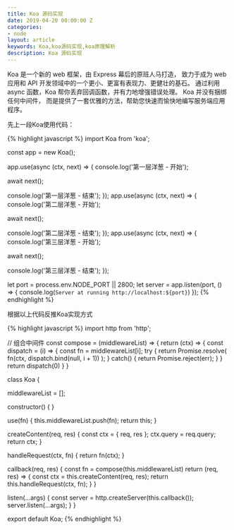 ```yaml
---
title: Koa 源码实现
date: 2019-04-20 00:00:00 Z
categories:
- node
layout: article
keywords: Koa,koa源码实现,koa原理解析
description: Koa 源码实现
---
```


Koa 是一个新的 web 框架，由 Express 幕后的原班人马打造， 致力于成为 web 应用和 API 开发领域中的一个更小、更富有表现力、更健壮的基石。 通过利用 async 函数，Koa 帮你丢弃回调函数，并有力地增强错误处理。 Koa 并没有捆绑任何中间件， 而是提供了一套优雅的方法，帮助您快速而愉快地编写服务端应用程序。

先上一段Koa使用代码：

{% highlight javascript %}
import Koa from 'koa';

const app = new Koa();

app.use(async (ctx, next) => {
  console.log('第一层洋葱 - 开始');

  await next();

  console.log('第一层洋葱 - 结束');
});
app.use(async (ctx, next) => {
  console.log('第二层洋葱 - 开始');

  await next();

  console.log('第二层洋葱 - 结束');
});
app.use(async (ctx, next) => {
  console.log('第三层洋葱 - 开始');

  await next();

  console.log('第三层洋葱 - 结束');
});

let port = process.env.NODE_PORT || 2800;
let server = app.listen(port, () => {
  console.log(`Server at running http://localhost:${port}`)
});
{% endhighlight %}


根据以上代码反推Koa实现方式

{% highlight javascript %}
import http from 'http';

// 组合中间件
const compose = (middlewareList) => {
  return (ctx) => {
    const dispatch = (i) => {
      const fn = middlewareList[i];
      try {
        return Promise.resolve( fn(ctx, dispatch.bind(null, i + 1)) );
      } catch() {
        return Promise.reject(err);
      }
    }
    return dispatch(0)
  }
}

class Koa {

  middlewareList = [];

  constructor() { }

  use(fn) {
    this.middlewareList.push(fn);
    return this;
  }

  createContent(req, res) {
    const ctx = { req, res };
    ctx.query = req.query;
    return ctx;
  }

  handleRequest(ctx, fn) {
    return fn(ctx);
  }


  callback(req, res) {
    const fn = compose(this.middlewareList)
    return (req, res) => {
      const ctx = this.createContent(req, res);
      return this.handleRequest(ctx, fn);
    }
  }

  listen(...args) {
    const server = http.createServer(this.callback());
    server.listen(...args);
  }
}

export default Koa;
{% endhighlight %}